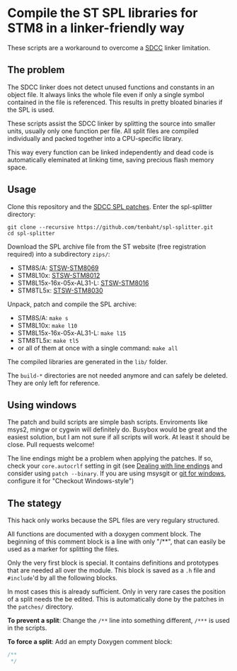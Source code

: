 # Compile the ST SPL libraries for STM8 in a linker-friendly way

These scripts are a workaround to overcome a
[SDCC](http://sdcc.sourceforge.net/) linker limitation.


## The problem

The SDCC linker does not detect unused functions and constants in an object
file. It always links the whole file even if only a single symbol contained
in the file is referenced. This results in pretty bloated binaries if the
SPL is used.

These scripts assist the SDCC linker by splitting the source into smaller
units, usually only one function per file. All split files are compiled
individually and packed together into a CPU-specific library.

This way every function can be linked independently and dead code is
automatically eleminated at linking time, saving precious flash memory
space.


## Usage

Clone this repository and the [SDCC SPL
patches](https://github.com/gicking/STM8-SPL_SDCC_patch).
Enter the spl-splitter directory:

	git clone --recursive https://github.com/tenbaht/spl-splitter.git
	cd spl-splitter


Download the SPL archive file from the ST website (free registration
required) into a subdirectory `zips/`:
  - STM8S/A: [STSW-STM8069](https://www.st.com/en/embedded-software/stsw-stm8069.html)
  - STM8L10x: [STSW-STM8012](https://www.st.com/en/embedded-software/stsw-stm8012.html)
  - STM8L15x-16x-05x-AL31-L: [STSW-STM8016](https://www.st.com/en/embedded-software/stsw-stm8016.html)
  - STM8TL5x: [STSW-STM8030](https://www.st.com/en/embedded-software/stsw-stm8030.html)



Unpack, patch and compile the SPL archive:
  - STM8S/A: `make s`
  - STM8L10x: `make l10`
  - STM8L15x-16x-05x-AL31-L: `make l15`
  - STM8TL5x: `make tl5`
  - or all of them at once with a single command: `make all`

The compiled libraries are generated in the `lib/` folder.

The `build-*` directories are not needed anymore and can safely be deleted.
They are only left for reference.



## Using windows

The patch and build scripts are simple bash scripts. Enviroments like msys2,
mingw or cygwin will definitely do. Busybox would be great and the easiest
solution, but I am not sure if all scripts will work. At least it should be
close. Pull requests welcome!

The line endings might be a problem when applying the patches. If so, check
your `core.autocrlf` setting in git (see [Dealing with line
endings](https://help.github.com/articles/dealing-with-line-endings/#platform-windows)
and consider using `patch --binary`. If you are using msysgit or [git for
windows](https://gitforwindows.org/), configure it for "Checkout
Windows-style")


## The stategy

This hack only works because the SPL files are very regulary structured.

All functions are documented with a doxygen comment block. The beginning of
this comment block is a line with only "/**", that can easily be used as a
marker for splitting the files.

Only the very first block is special. It contains definitions and prototypes
that are needed all over the module. This block is saved as a `.h` file and
`#include`'d by all the following blocks.

In most cases this is already sufficient. Only in very rare cases the
position of a split needs the be edited. This is automatically done by the
patches in the `patches/` directory.

**To prevent a split**: Change the `/**` line into something different, `/***`
is used in the scripts.

**To force a split**: Add an empty Doxygen comment block:
```c
/**
 */
```

